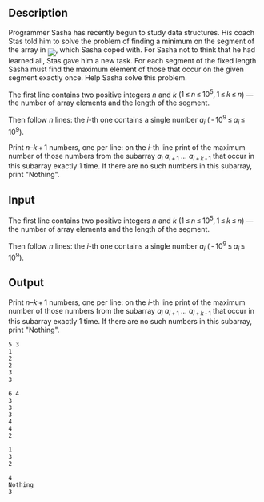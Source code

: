 ## Description

<div><p>Programmer Sasha has recently begun to study data structures. His coach Stas told him to solve the problem of finding a minimum on the segment of the array in <img align="middle" class="tex-formula" src="file://PBZuWxmC.png" style="max-width: 100.0%;max-height: 100.0%;">, which Sasha coped with. For Sasha not to think that he had learned all, Stas gave him a new task. For each segment of the fixed length Sasha must find the maximum element of those that occur on the given segment exactly once. Help Sasha solve this problem. </p></div><div class="input-specification"><p>The first line contains two positive integers <span class="tex-span"><i>n</i></span> and <span class="tex-span"><i>k</i></span> (<span class="tex-span">1 ≤ <i>n</i> ≤ 10<sup class="upper-index">5</sup>, 1 ≤ <i>k</i> ≤ <i>n</i></span>) — the number of array elements and the length of the segment. </p><p>Then follow <span class="tex-span"><i>n</i></span> lines: the <span class="tex-span"><i>i</i></span>-th one contains a single number <span class="tex-span"><i>a</i><sub class="lower-index"><i>i</i></sub></span> (<span class="tex-span"> - 10<sup class="upper-index">9</sup> ≤ <i>a</i><sub class="lower-index"><i>i</i></sub> ≤ 10<sup class="upper-index">9</sup></span>). </p></div><div class="output-specification"><p>Print <span class="tex-span"><i>n</i>–<i>k</i> + 1</span> numbers, one per line: on the <span class="tex-span"><i>i</i></span>-th line print of the maximum number of those numbers from the subarray <span class="tex-span"><i>a</i><sub class="lower-index"><i>i</i></sub></span> <span class="tex-span"><i>a</i><sub class="lower-index"><i>i</i> + 1</sub></span> … <span class="tex-span"><i>a</i><sub class="lower-index"><i>i</i> + <i>k</i> - 1</sub></span> that occur in this subarray exactly 1 time. If there are no such numbers in this subarray, print "<span class="tex-font-style-tt">Nothing</span>".</p></div>

## Input

<p>The first line contains two positive integers <span class="tex-span"><i>n</i></span> and <span class="tex-span"><i>k</i></span> (<span class="tex-span">1 ≤ <i>n</i> ≤ 10<sup class="upper-index">5</sup>, 1 ≤ <i>k</i> ≤ <i>n</i></span>) — the number of array elements and the length of the segment. </p><p>Then follow <span class="tex-span"><i>n</i></span> lines: the <span class="tex-span"><i>i</i></span>-th one contains a single number <span class="tex-span"><i>a</i><sub class="lower-index"><i>i</i></sub></span> (<span class="tex-span"> - 10<sup class="upper-index">9</sup> ≤ <i>a</i><sub class="lower-index"><i>i</i></sub> ≤ 10<sup class="upper-index">9</sup></span>). </p>

## Output

<p>Print <span class="tex-span"><i>n</i>–<i>k</i> + 1</span> numbers, one per line: on the <span class="tex-span"><i>i</i></span>-th line print of the maximum number of those numbers from the subarray <span class="tex-span"><i>a</i><sub class="lower-index"><i>i</i></sub></span> <span class="tex-span"><i>a</i><sub class="lower-index"><i>i</i> + 1</sub></span> … <span class="tex-span"><i>a</i><sub class="lower-index"><i>i</i> + <i>k</i> - 1</sub></span> that occur in this subarray exactly 1 time. If there are no such numbers in this subarray, print "<span class="tex-font-style-tt">Nothing</span>".</p>





```input1
5 3
1
2
2
3
3

```




```input2
6 4
3
3
3
4
4
2

```




```output1
1
3
2

```




```output2
4
Nothing
3

```


